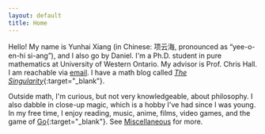 ```yaml
---
layout: default
title: Home
---
```



Hello! My name is Yunhai Xiang (in Chinese: 项云海, pronounced as “yee-o-en-hi si-ang”), and I also go by Daniel. I'm a Ph.D. student in pure mathematics at University of Western Ontario. My advisor is Prof. Chris Hall. I am reachable via [email](mailto:yxiang72@uwo.ca). I have a math blog called [_The Singularity_](https://thesingularity.me){:target="_blank"}. 

Outside math, I'm curious, but not very knowledgeable, about philosophy. I also dabble in close-up magic, which is a hobby I've had since I was young. In my free time, I enjoy reading, music, anime, films, video games, and the game of [Go](https://en.wikipedia.org/wiki/Go_(game)){:target="_blank"}. See [Miscellaneous](/miscellaneous) for more. 